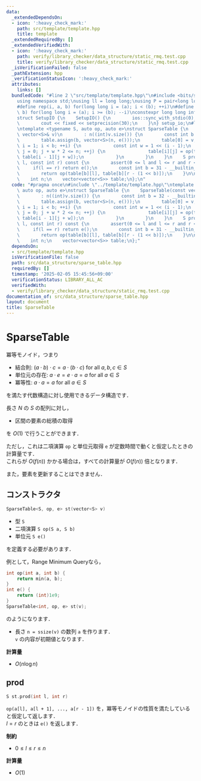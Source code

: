 ```yaml
---
data:
  _extendedDependsOn:
  - icon: ':heavy_check_mark:'
    path: src/template/template.hpp
    title: template
  _extendedRequiredBy: []
  _extendedVerifiedWith:
  - icon: ':heavy_check_mark:'
    path: verify/library_checker/data_structure/static_rmq.test.cpp
    title: verify/library_checker/data_structure/static_rmq.test.cpp
  _isVerificationFailed: false
  _pathExtension: hpp
  _verificationStatusIcon: ':heavy_check_mark:'
  attributes:
    links: []
  bundledCode: "#line 2 \"src/template/template.hpp\"\n#include <bits/stdc++.h>\n\
    using namespace std;\nusing ll = long long;\nusing P = pair<long long, long long>;\n\
    #define rep(i, a, b) for(long long i = (a); i < (b); ++i)\n#define rrep(i, a,\
    \ b) for(long long i = (a); i >= (b); --i)\nconstexpr long long inf = 4e18;\n\
    struct SetupIO {\n    SetupIO() {\n        ios::sync_with_stdio(0);\n        cin.tie(0);\n\
    \        cout << fixed << setprecision(30);\n    }\n} setup_io;\n#line 3 \"src/data_structure/sparse_table.hpp\"\
    \ntemplate <typename S, auto op, auto e>\nstruct SparseTable {\n    SparseTable(const\
    \ vector<S>& v)\n        : n((int)v.size()) {\n        const int b = 32 - __builtin_clz(n);\n\
    \        table.assign(b, vector<S>(n, e()));\n        table[0] = v;\n        for(int\
    \ i = 1; i < b; ++i) {\n            const int w = 1 << (i - 1);\n            for(int\
    \ j = 0; j + w * 2 <= n; ++j) {\n                table[i][j] = op(table[i - 1][j],\
    \ table[i - 1][j + w]);\n            }\n        }\n    }\n    S prod(const int\
    \ l, const int r) const {\n        assert(0 <= l and l <= r and r <= n);\n   \
    \     if(l == r) return e();\n        const int b = 31 - __builtin_clz(r - l);\n\
    \        return op(table[b][l], table[b][r - (1 << b)]);\n    }\n\n   private:\n\
    \    int n;\n    vector<vector<S>> table;\n};\n"
  code: "#pragma once\n#include \"../template/template.hpp\"\ntemplate <typename S,\
    \ auto op, auto e>\nstruct SparseTable {\n    SparseTable(const vector<S>& v)\n\
    \        : n((int)v.size()) {\n        const int b = 32 - __builtin_clz(n);\n\
    \        table.assign(b, vector<S>(n, e()));\n        table[0] = v;\n        for(int\
    \ i = 1; i < b; ++i) {\n            const int w = 1 << (i - 1);\n            for(int\
    \ j = 0; j + w * 2 <= n; ++j) {\n                table[i][j] = op(table[i - 1][j],\
    \ table[i - 1][j + w]);\n            }\n        }\n    }\n    S prod(const int\
    \ l, const int r) const {\n        assert(0 <= l and l <= r and r <= n);\n   \
    \     if(l == r) return e();\n        const int b = 31 - __builtin_clz(r - l);\n\
    \        return op(table[b][l], table[b][r - (1 << b)]);\n    }\n\n   private:\n\
    \    int n;\n    vector<vector<S>> table;\n};"
  dependsOn:
  - src/template/template.hpp
  isVerificationFile: false
  path: src/data_structure/sparse_table.hpp
  requiredBy: []
  timestamp: '2025-02-05 15:45:56+09:00'
  verificationStatus: LIBRARY_ALL_AC
  verifiedWith:
  - verify/library_checker/data_structure/static_rmq.test.cpp
documentation_of: src/data_structure/sparse_table.hpp
layout: document
title: SparseTable
---
```


# SparseTable

冪等モノイド，つまり

- 結合則: $(a \cdot b) \cdot c = a \cdot (b \cdot c)$ for all $a, b, c \in S$
- 単位元の存在: $a \cdot e = e \cdot a = a$ for all $a \in S$
- 冪等性: $a \cdot a = a$ for all $a \in S$

を満たす代数構造に対し使用できるデータ構造です．

長さ $N$ の $S$ の配列に対し，

- 区間の要素の総積の取得

を $O(1)$ で行うことができます．

ただし，これは二項演算 `op` と単位元取得 `e` が定数時間で動くと仮定したときの計算量です．<br>
これらが $O(f(n))$ かかる場合は，すべての計算量が $O(f(n))$ 倍となります．

また，要素を更新することはできません．

## コンストラクタ

```cpp
SparseTable<S, op, e> st(vector<S> v)
```

- 型 `S`
- 二項演算 `S op(S a, S b)`
- 単位元 `S e()`

を定義する必要があります．

例として，Range Minimum Queryなら，

```cpp
int op(int a, int b) {
    return min(a, b);
}
int e() {
    return (int)1e9;
}
SparseTable<int, op, e> st(v);
```

のようになります．

- 長さ `n = ssize(v)` の数列 `a` を作ります．<br>
`v` の内容が初期値となります．

**計算量**

- $O(n \log n)$

## prod

```cpp
S st.prod(int l, int r)
```

`op(a[l], a[l + 1], ..., a[r - 1])` を，冪等モノイドの性質を満たしていると仮定して返します．<br>
$l = r$ のときは `e()` を返します．

**制約**

- $0 \leq l \leq r \leq n$

**計算量**

- $O(1)$